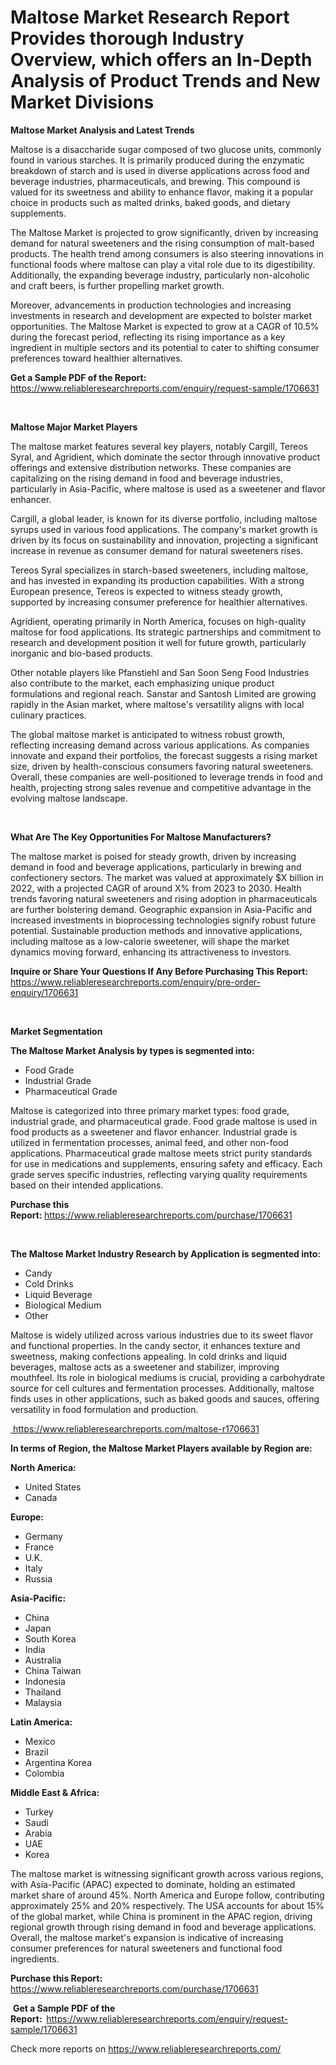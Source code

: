 <p><h1>Maltose Market Research Report Provides thorough Industry Overview, which offers an In-Depth Analysis of Product Trends and New Market Divisions</h1></p><p><strong>Maltose Market Analysis and Latest Trends</strong></p>
<p><p>Maltose is a disaccharide sugar composed of two glucose units, commonly found in various starches. It is primarily produced during the enzymatic breakdown of starch and is used in diverse applications across food and beverage industries, pharmaceuticals, and brewing. This compound is valued for its sweetness and ability to enhance flavor, making it a popular choice in products such as malted drinks, baked goods, and dietary supplements.</p><p>The Maltose Market is projected to grow significantly, driven by increasing demand for natural sweeteners and the rising consumption of malt-based products. The health trend among consumers is also steering innovations in functional foods where maltose can play a vital role due to its digestibility. Additionally, the expanding beverage industry, particularly non-alcoholic and craft beers, is further propelling market growth. </p><p>Moreover, advancements in production technologies and increasing investments in research and development are expected to bolster market opportunities. The Maltose Market is expected to grow at a CAGR of 10.5% during the forecast period, reflecting its rising importance as a key ingredient in multiple sectors and its potential to cater to shifting consumer preferences toward healthier alternatives.</p></p>
<p><strong>Get a Sample PDF of the Report:&nbsp;</strong> <a href="https://www.reliableresearchreports.com/enquiry/request-sample/1706631?utm_campaign=3446&utm_medium=2&utm_source=Github&utm_content=ia&utm_term=01042025&utm_id=maltose">https://www.reliableresearchreports.com/enquiry/request-sample/1706631</a></p>
<p>&nbsp;</p>
<p><strong>Maltose Major Market Players</strong></p>
<p><p>The maltose market features several key players, notably Cargill, Tereos Syral, and Agridient, which dominate the sector through innovative product offerings and extensive distribution networks. These companies are capitalizing on the rising demand in food and beverage industries, particularly in Asia-Pacific, where maltose is used as a sweetener and flavor enhancer.</p><p>Cargill, a global leader, is known for its diverse portfolio, including maltose syrups used in various food applications. The company's market growth is driven by its focus on sustainability and innovation, projecting a significant increase in revenue as consumer demand for natural sweeteners rises.</p><p>Tereos Syral specializes in starch-based sweeteners, including maltose, and has invested in expanding its production capabilities. With a strong European presence, Tereos is expected to witness steady growth, supported by increasing consumer preference for healthier alternatives.</p><p>Agridient, operating primarily in North America, focuses on high-quality maltose for food applications. Its strategic partnerships and commitment to research and development position it well for future growth, particularly inorganic and bio-based products.</p><p>Other notable players like Pfanstiehl and San Soon Seng Food Industries also contribute to the market, each emphasizing unique product formulations and regional reach. Sanstar and Santosh Limited are growing rapidly in the Asian market, where maltose's versatility aligns with local culinary practices.</p><p>The global maltose market is anticipated to witness robust growth, reflecting increasing demand across various applications. As companies innovate and expand their portfolios, the forecast suggests a rising market size, driven by health-conscious consumers favoring natural sweeteners. Overall, these companies are well-positioned to leverage trends in food and health, projecting strong sales revenue and competitive advantage in the evolving maltose landscape.</p></p>
<p>&nbsp;</p>
<p><strong>What Are The Key Opportunities For Maltose Manufacturers?</strong></p>
<p><p>The maltose market is poised for steady growth, driven by increasing demand in food and beverage applications, particularly in brewing and confectionery sectors. The market was valued at approximately $X billion in 2022, with a projected CAGR of around X% from 2023 to 2030. Health trends favoring natural sweeteners and rising adoption in pharmaceuticals are further bolstering demand. Geographic expansion in Asia-Pacific and increased investments in bioprocessing technologies signify robust future potential. Sustainable production methods and innovative applications, including maltose as a low-calorie sweetener, will shape the market dynamics moving forward, enhancing its attractiveness to investors.</p></p>
<p><strong>Inquire or Share Your Questions If Any Before Purchasing This Report:</strong> <a href="https://www.reliableresearchreports.com/enquiry/pre-order-enquiry/1706631?utm_campaign=3446&utm_medium=2&utm_source=Github&utm_content=ia&utm_term=01042025&utm_id=maltose">https://www.reliableresearchreports.com/enquiry/pre-order-enquiry/1706631</a></p>
<p>&nbsp;</p>
<p><strong>Market Segmentation</strong></p>
<p><strong>The Maltose Market Analysis by types is segmented into:</strong></p>
<p><ul><li>Food Grade</li><li>Industrial Grade</li><li>Pharmaceutical Grade</li></ul></p>
<p><p>Maltose is categorized into three primary market types: food grade, industrial grade, and pharmaceutical grade. Food grade maltose is used in food products as a sweetener and flavor enhancer. Industrial grade is utilized in fermentation processes, animal feed, and other non-food applications. Pharmaceutical grade maltose meets strict purity standards for use in medications and supplements, ensuring safety and efficacy. Each grade serves specific industries, reflecting varying quality requirements based on their intended applications.</p></p>
<p><strong>Purchase this Report:&nbsp;</strong><a href="https://www.reliableresearchreports.com/purchase/1706631?utm_campaign=3446&utm_medium=2&utm_source=Github&utm_content=ia&utm_term=01042025&utm_id=maltose">https://www.reliableresearchreports.com/purchase/1706631</a></p>
<p>&nbsp;</p>
<p><strong>The Maltose Market Industry Research by Application is segmented into:</strong></p>
<p><ul><li>Candy</li><li>Cold Drinks</li><li>Liquid Beverage</li><li>Biological Medium</li><li>Other</li></ul></p>
<p><p>Maltose is widely utilized across various industries due to its sweet flavor and functional properties. In the candy sector, it enhances texture and sweetness, making confections appealing. In cold drinks and liquid beverages, maltose acts as a sweetener and stabilizer, improving mouthfeel. Its role in biological mediums is crucial, providing a carbohydrate source for cell cultures and fermentation processes. Additionally, maltose finds uses in other applications, such as baked goods and sauces, offering versatility in food formulation and production.</p></p>
<p><a href="https://www.reliableresearchreports.com/maltose-r1706631?utm_campaign=3446&utm_medium=2&utm_source=Github&utm_content=ia&utm_term=01042025&utm_id=maltose">&nbsp;https://www.reliableresearchreports.com/maltose-r1706631</a></p>
<p><strong>In terms of Region, the Maltose Market Players available by Region are:</strong></p>
<p>
    <p> <strong> North America: </strong>
        <ul>
            <li>United States</li>
            <li>Canada</li>
        </ul>
        </p> 
    <p> <strong> Europe: </strong>
        <ul>
            <li>Germany</li>
            <li>France</li>
            <li>U.K.</li>
            <li>Italy</li>
            <li>Russia</li>
        </ul>
        </p> 
    <p> <strong> Asia-Pacific: </strong>
        <ul>
            <li>China</li>
            <li>Japan</li>
            <li>South Korea</li>
            <li>India</li>
            <li>Australia</li>
            <li>China Taiwan</li>
            <li>Indonesia</li>
            <li>Thailand</li>
            <li>Malaysia</li>
        </ul>
        </p> 
    <p> <strong> Latin America: </strong>
        <ul>
            <li>Mexico</li>
            <li>Brazil</li>
            <li>Argentina Korea</li>
            <li>Colombia</li>
        </ul>
        </p> 
    <p> <strong> Middle East & Africa: </strong>
        <ul>
            <li>Turkey</li>
            <li>Saudi</li>
            <li>Arabia</li>
            <li>UAE</li>
            <li>Korea</li>
        </ul>
    </p>
    </p>
<p><p>The maltose market is witnessing significant growth across various regions, with Asia-Pacific (APAC) expected to dominate, holding an estimated market share of around 45%. North America and Europe follow, contributing approximately 25% and 20% respectively. The USA accounts for about 15% of the global market, while China is prominent in the APAC region, driving regional growth through rising demand in food and beverage applications. Overall, the maltose market's expansion is indicative of increasing consumer preferences for natural sweeteners and functional food ingredients.</p></p>
<p><strong>Purchase this Report: </strong><a href="https://www.reliableresearchreports.com/purchase/1706631?utm_campaign=3446&utm_medium=2&utm_source=Github&utm_content=ia&utm_term=01042025&utm_id=maltose">https://www.reliableresearchreports.com/purchase/1706631</a></p>
<p>&nbsp;<strong>Get a Sample PDF of the Report:&nbsp;&nbsp;</strong><a href="https://www.reliableresearchreports.com/enquiry/request-sample/1706631?utm_campaign=3446&utm_medium=2&utm_source=Github&utm_content=ia&utm_term=01042025&utm_id=maltose">https://www.reliableresearchreports.com/enquiry/request-sample/1706631</a></p>
<p><strong></strong></p>
<p>Check more reports on <a href="https://www.reliableresearchreports.com/?utm_campaign=3446&utm_medium=2&utm_source=Github&utm_content=ia&utm_term=01042025&utm_id=maltose">https://www.reliableresearchreports.com/</a></p>